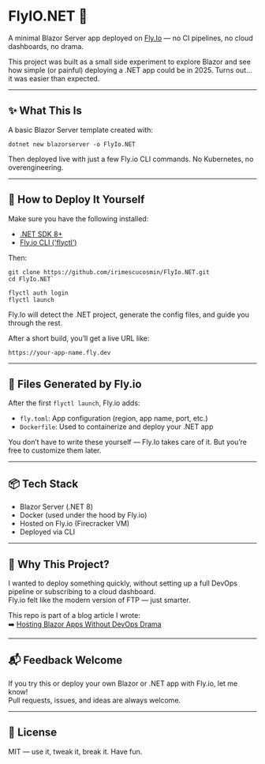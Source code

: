 # FlyIO.NET 🚀

A minimal Blazor Server app deployed on [Fly.Io](https://fly.io) — no CI pipelines, no cloud dashboards, no drama.

This project was built as a small side experiment to explore Blazor and see how simple (or painful) deploying a .NET app could be in 2025. Turns out... it was easier than expected.

---

## ✨ What This Is

A basic Blazor Server template created with:

`dotnet new blazorserver -o FlyIo.NET`

Then deployed live with just a few Fly.io CLI commands. No Kubernetes, no overengineering.

---

## 🚀 How to Deploy It Yourself

Make sure you have the following installed:

- [.NET SDK 8+](https://dotnet.microsoft.com/)
- [Fly.io CLI ('flyctl')](https://fly.io/docs/hands-on/install-flyctl/)

Then:

```
git clone https://github.com/irimescucosmin/FlyIo.NET.git
cd FlyIo.NET`
```

```
flyctl auth login 
flyctl launch
```

Fly.Io will detect the .NET project, generate the config files, and guide you through the rest.

After a short build, you’ll get a live URL like:

`https://your-app-name.fly.dev`

---

## 🧾 Files Generated by Fly.io

After the first `flyctl launch`, Fly.io adds:

- `fly.toml`: App configuration (region, app name, port, etc.)
- `Dockerfile`: Used to containerize and deploy your .NET app

You don’t have to write these yourself — Fly.Io takes care of it. But you’re free to customize them later.

---

## 📦 Tech Stack

- Blazor Server (.NET 8)
- Docker (used under the hood by Fly.io)
- Hosted on Fly.io (Firecracker VM)
- Deployed via CLI

---

## 💭 Why This Project?

I wanted to deploy something quickly, without setting up a full DevOps pipeline or subscribing to a cloud dashboard.  
Fly.io felt like the modern version of FTP — just smarter.

This repo is part of a blog article I wrote:  
➡️ [Hosting Blazor Apps Without DevOps Drama](https://cosminirimescu.com/deploy-dotnet-flyio)

---

## 📬 Feedback Welcome

If you try this or deploy your own Blazor or .NET app with Fly.io, let me know!  
Pull requests, issues, and ideas are always welcome.

---

## 📝 License

MIT — use it, tweak it, break it. Have fun.
